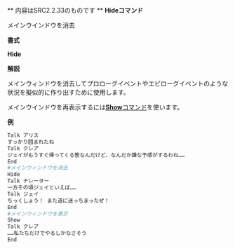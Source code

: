 ** 内容はSRC2.2.33のものです **
**Hideコマンド**

メインウインドウを消去

**書式**

**Hide**

**解説**

メインウィンドウを消去してプロローグイベントやエピローグイベントのような状況を擬似的に作り出すために使用します。

メインウインドウを再表示するには[**Show**コマンド](Showコマンド.md)を使います。

**例**
```sh
Talk アリス
すっかり囲まれたね
Talk クレア
ジェイがもうすぐ帰ってくる筈なんだけど、なんだか嫌な予感がするわね……
End
#メインウィンドウを消去
Hide
Talk ナレーター
一方その頃ジェイといえば……
Talk ジェイ
ちっくしょう！ また道に迷っちまったぜ！
End
#メインウィンドウを表示
Show
Talk クレア
……私たちだけでやるしかなさそう
End
```

